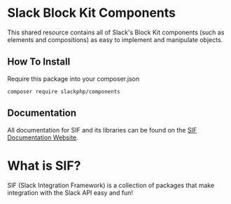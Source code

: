 # Slack Block Kit Components
This shared resource contains all of Slack's Block Kit components (such as elements and compositions) as easy to implement and manipulate objects.

## How To Install
Require this package into your composer.json

```shell script
composer require slackphp/components
```

## Documentation
All documentation for SIF and its libraries can be found on the [SIF Documentation Website](https://docs.chemicalstrawberry.com/sif/components).

# What is SIF?
SIF (Slack Integration Framework) is a collection of packages that make integration with the Slack API easy and fun!